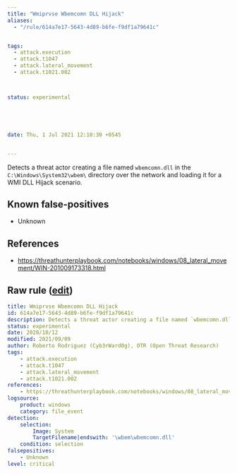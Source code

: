 ```yaml
---
title: "Wmiprvse Wbemcomn DLL Hijack"
aliases:
  - "/rule/614a7e17-5643-4d89-b6fe-f9df1a79641c"


tags:
  - attack.execution
  - attack.t1047
  - attack.lateral_movement
  - attack.t1021.002



status: experimental





date: Thu, 1 Jul 2021 12:18:30 +0545


---
```


Detects a threat actor creating a file named `wbemcomn.dll` in the `C:\Windows\System32\wbem\` directory over the network and loading it for a WMI DLL Hijack scenario.

<!--more-->


## Known false-positives

* Unknown



## References

* https://threathunterplaybook.com/notebooks/windows/08_lateral_movement/WIN-201009173318.html


## Raw rule ([edit](https://github.com/SigmaHQ/sigma/edit/master/rules/windows/file_event/file_event_win_wmiprvse_wbemcomn_dll_hijack.yml))
```yaml
title: Wmiprvse Wbemcomn DLL Hijack
id: 614a7e17-5643-4d89-b6fe-f9df1a79641c
description: Detects a threat actor creating a file named `wbemcomn.dll` in the `C:\Windows\System32\wbem\` directory over the network and loading it for a WMI DLL Hijack scenario.
status: experimental
date: 2020/10/12
modified: 2021/09/09
author: Roberto Rodriguez (Cyb3rWard0g), OTR (Open Threat Research)
tags:
    - attack.execution
    - attack.t1047
    - attack.lateral_movement
    - attack.t1021.002
references:
    - https://threathunterplaybook.com/notebooks/windows/08_lateral_movement/WIN-201009173318.html
logsource:
    product: windows
    category: file_event
detection:
    selection:
        Image: System
        TargetFilename|endswith: '\wbem\wbemcomn.dll'
    condition: selection
falsepositives:
    - Unknown
level: critical
```
